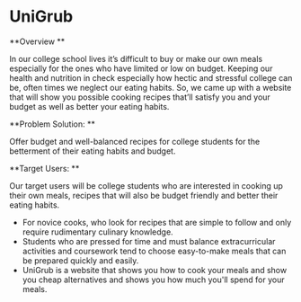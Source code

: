 # UniGrub

**Overview **

In our college school lives it’s difficult to buy or make our own meals especially for the ones who have limited or low on budget. Keeping our health and nutrition in check especially how hectic and stressful college can be, often times we neglect our eating habits. So, we came up with a website that will show you possible cooking recipes that’ll satisfy you and your budget as well as better your eating habits. 

**Problem Solution: **

Offer budget and well-balanced recipes for college students for the betterment of their eating habits and budget.  

**Target Users: **

Our target users will be college students who are interested in cooking up their own meals, recipes that will also be budget friendly and better their eating habits. 
- For novice cooks, who look for recipes that are simple to follow and only require rudimentary culinary knowledge. 
- Students who are pressed for time and must balance extracurricular activities and coursework tend to choose easy-to-make meals that can be prepared quickly and easily.  
- UniGrub is a website that shows you how to cook your meals and show you cheap alternatives and shows you how much you'll spend for your meals.
